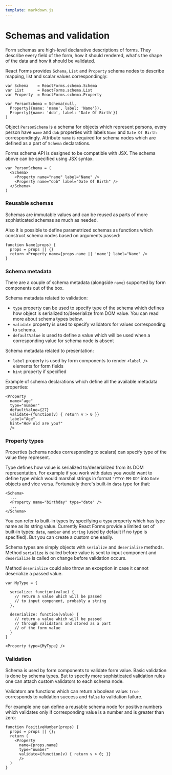 ```yaml
---
template: markdown.js
---
```


# Schemas and validation

Form schemas are high-level declarative descriptions of forms. They describe
every field of the form, how it should rendered, what's the shape of the data
and how it should be validated.

React Forms provides `Schema`, `List` and `Property` schema nodes to describe
mapping, list and scalar values correspondingly:

```
var Schema    = ReactForms.schema.Schema
var List      = ReactForms.schema.List
var Property  = ReactForms.schema.Property

var PersonSchema = Schema(null,
  Property({name: 'name', label: 'Name'}),
  Property({name: 'dob', label: 'Date Of Birth'})
)
```

Object `PersonSchema` is a schema for objects which represent persons, every
person have `name` and `dob` properties with labels `Name` and `Date Of Birth`
correspondingly. Attribute `name` is required for schema nodes which are defined
as a part of `Schema` declarations.

Forms schema API is designed to be compatible with JSX. The schema above can be
specified using JSX syntax.

```
var PersonSchema = (
  <Schema>
    <Property name="name" label="Name" />
    <Property name="dob" label="Date Of Birth" />
  </Schema>
)
```

### Reusable schemas

Schemas are immutable values and can be reused as parts of more sophisticated
schemas as much as needed.

Also it is possible to define parametrized schemas as functions which
construct schema nodes based on arguments passed:

```
function Name(props) {
  props = props || {}
  return <Property name={props.name || 'name'} label="Name" />
}
```

### Schema metadata

There are a couple of schema metadata (alongside `name`) supported by form
components out of the box.

Schema metadata related to validation:

  * `type` property can be used to specify type of the schema which defines how
    object is serialized to/deserialize from DOM value. You can read more about
    schema types below.
  * `validate` property is used to specify validators for
    values corresponding to schema.
  * `defaultValue` is used to define a value which will be used when a
    corresponding value for schema node is absent

Schema metadata related to presentation:

  * `label` property is used by form components to render `<label />`
    elements for form fields
  * `hint` property if specified

Example of schema declarations which define all the available metadata
properties:

```
<Property
  name="age"
  type="number"
  defaultValue={27}
  validate={function(v) { return v > 0 }}
  label="Age"
  hint="How old are you?"
  />
```

### Property types

Properties (schema nodes corresponding to scalars) can specify type of the value
they represent.

Type defines how value is serialized to/deserialized from its DOM
representation. For example if you work with dates you would want to define type
which would marshal strings in format `"YYYY-MM-DD"` into `Date` objects and
vice versa. Fortunately there's built-in `date` type for that:

```
<Schema>
  ...
  <Property name="birthday" type="date" />
  ...
</Schema>
```

You can refer to built-in types by specifying a `type` property which has type
name as its string value. Currently React Forms provide a limited set of
built-in types: `date`, `number` and `string` (used by default if no type is
specified). But you can create a custom one easily.

Schema types are simply objects with `serialize` and `deserialize` methods.
Method `serialize` is called before value is sent to input component and
`deserialize` is called on change before validation occurs.

Method `deserialize` could also throw an exception in case it cannot deserialize
a passed value.

```
var MyType = {

  serialize: function(value) {
    // return a value which will be passed
    // to input component, probably a string
  },

  deserialize: function(value) {
    // return a value which will be passed
    // through validators and stored as a part
    // of the form value
  }
}

<Property type={MyType} />
```

### Validation

Schema is used by form components to validate form value. Basic validation is
done by schema types. But to specify more sophisticated validation rules one can
attach custom validators to each schema node.

Validators are functions which can return a boolean value: `true` corresponds to
validation success and `false` to validation failure.

For example one can define a reusable schema node for positive numbers which
validates only if corresponding value is a number and is greater than zero:

```
function PositiveNumber(props) {
  props = props || {};
  return (
    <Property
      name={props.name}
      type="number"
      validate={function(v) { return v > 0; }}
      />
  )
}
```
